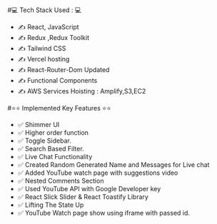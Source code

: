 #💻 Tech Stack Used : 💻
- ✍ React, JavaScript 
- ✍ Redux ,Redux Toolkit
- ✍ Tailwind CSS
- ✍ Vercel hosting
- ✍ React-Router-Dom Updated
- ✍ Functional Components
- ✍ AWS Services Hoisting : Amplify,S3,EC2

#⭐⭐ Implemented Key Features ⭐⭐
- ✅ Shimmer UI
- ✅ Higher order function
- ✅ Toggle Sidebar.
- ✅ Search Based Filter.
- ✅ Live Chat Functionality
- ✅ Created Random Generated Name and Messages for Live chat 
- ✅ Added YouTube watch page with suggestions video
- ✅ Nested Comments Section
- ✅ Used YouTube API with Google Developer key 
- ✅ React Slick Slider & React Toastify Library 
- ✅ Lifting The State Up 
- ✅ YouTube Watch page show using iframe with passed id.